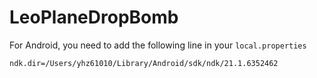 # LeoPlaneDropBomb

For Android, you need to add the following line in your `local.properties`

```
ndk.dir=/Users/yhz61010/Library/Android/sdk/ndk/21.1.6352462
```